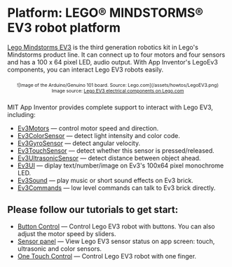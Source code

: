 # Platform: LEGO® MINDSTORMS® EV3 robot platform

<a href="https://www.lego.com/en-us/mindstorms/about-ev3" target="_blank">Lego Mindstorms EV3</a> is the third generation robotics kit in Lego's Mindstorms product line. It can connect up to four motors and four sensors and has a 100 x 64 pixel LED, audio output. 
With App Inventor's LegoEv3 components, you can interact Lego EV3 robots easily.

<div style="text-align: center; font-size: 75%; margin: 16pt 0;">
![Image of the Arduino/Genuino 101 board. Source: Lego.com](/assets/howtos/LegoEV3.png)
<br>
Image source: <a href="https://www.lego.com/en-us/mindstorms/about-ev3" target="_blank">Lego EV3 electrical components on Lego.com</a>
</div>

MIT App Inventor provides complete support to interact with Lego EV3, including:
<ul>
<li><a href='http://ai2.appinventor.mit.edu/reference/components/legomindstorms.html#Ev3Motors' target='_blank'>Ev3Motors</a> &mdash; control motor speed and direction.</li>
<li><a href='http://ai2.appinventor.mit.edu/reference/components/legomindstorms.html#Ev3Ev3ColorSensor' target='_blank'>Ev3ColorSensor</a> &mdash; detect light intensity and color code.</li>
<li><a href='http://ai2.appinventor.mit.edu/reference/components/legomindstorms.html#Ev3GyroSensor' target='_blank'>Ev3GyroSensor</a> &mdash; detect angular velocity.</li>
<li><a href='http://ai2.appinventor.mit.edu/reference/components/legomindstorms.html#Ev3TouchSensor' target='_blank'>Ev3TouchSensor</a> &mdash; detect whether this sensor is pressed/released.</li>
<li><a href='http://ai2.appinventor.mit.edu/reference/components/legomindstorms.html#Ev3UltrasonicSensor' target='_blank'>Ev3UltrasonicSensor</a> &mdash; detect distance between object ahead.</li>
<li><a href='http://ai2.appinventor.mit.edu/reference/components/legomindstorms.html#Ev3UI' target='_blank'>Ev3UI</a> &mdash; diplay text/number/image on Ev3's 100x64 pixel monochrome LED.</li>
<li><a href='http://ai2.appinventor.mit.edu/reference/components/legomindstorms.html#Ev3Sound' target='_blank'>Ev3Sound</a> &mdash; play music or short sound effects on Ev3 brick.</li>
<li><a href='http://ai2.appinventor.mit.edu/reference/components/legomindstorms.html#Ev3Commands' target='_blank'>Ev3Commands</a> &mdash; low level commands can talk to Ev3 brick directly.</li>
</ul>

## Please follow our tutorials to get start:
<ul>
<li><a href='/assets/howtos/MIT_App_Inventor_EV3_ButtonControl.pdf' target='_blank'>Button Control</a> &mdash; Control Lego EV3 robot with buttons. You can also adjust the motor speed by sliders.</li>
<li><a href='/assets/howtos/MIT_App_Invento_EV3_SensorPanel.pdf' target='_blank'>Sensor panel</a> &mdash; View Lego EV3 sensor status on app screen: touch, ultrasonic and color sensors.</li>
<li><a href='/assets/howtos/MIT_App_Invento_EV3_OneTouchControl.pdf' target='_blank'>One Touch Control</a> &mdash; Control Lego EV3 robot with one finger.</li>
</ul>
